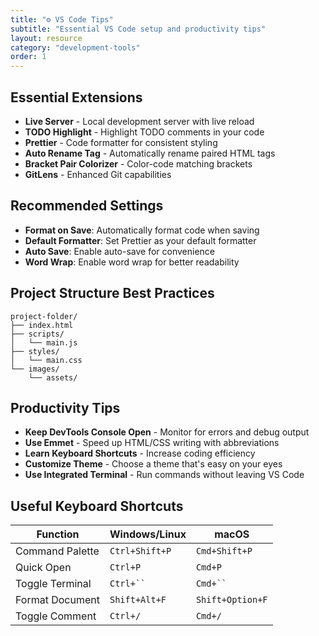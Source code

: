 ```yaml
---
title: "⚙️ VS Code Tips"
subtitle: "Essential VS Code setup and productivity tips"
layout: resource
category: "development-tools"
order: 1
---
```


## Essential Extensions
- **Live Server** - Local development server with live reload
- **TODO Highlight** - Highlight TODO comments in your code
- **Prettier** - Code formatter for consistent styling
- **Auto Rename Tag** - Automatically rename paired HTML tags
- **Bracket Pair Colorizer** - Color-code matching brackets
- **GitLens** - Enhanced Git capabilities

## Recommended Settings
- **Format on Save**: Automatically format code when saving
- **Default Formatter**: Set Prettier as your default formatter
- **Auto Save**: Enable auto-save for convenience
- **Word Wrap**: Enable word wrap for better readability

## Project Structure Best Practices
```
project-folder/
├── index.html
├── scripts/
│   └── main.js
├── styles/
│   └── main.css
└── images/
    └── assets/
```

## Productivity Tips
- **Keep DevTools Console Open** - Monitor for errors and debug output
- **Use Emmet** - Speed up HTML/CSS writing with abbreviations
- **Learn Keyboard Shortcuts** - Increase coding efficiency
- **Customize Theme** - Choose a theme that's easy on your eyes
- **Use Integrated Terminal** - Run commands without leaving VS Code

## Useful Keyboard Shortcuts
| Function | Windows/Linux | macOS |
|----------|---------------|-------|
| Command Palette | `Ctrl+Shift+P` | `Cmd+Shift+P` |
| Quick Open | `Ctrl+P` | `Cmd+P` |
| Toggle Terminal | `Ctrl+`` ` | `Cmd+`` ` |
| Format Document | `Shift+Alt+F` | `Shift+Option+F` |
| Toggle Comment | `Ctrl+/` | `Cmd+/` |
